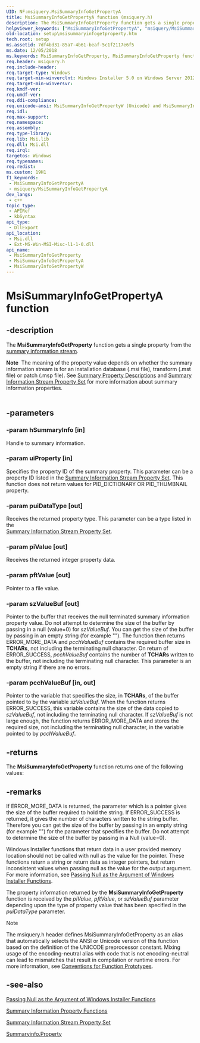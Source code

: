 ```yaml
---
UID: NF:msiquery.MsiSummaryInfoGetPropertyA
title: MsiSummaryInfoGetPropertyA function (msiquery.h)
description: The MsiSummaryInfoGetProperty function gets a single property from the summary information stream. (ANSI)
helpviewer_keywords: ["MsiSummaryInfoGetPropertyA", "msiquery/MsiSummaryInfoGetPropertyA"]
old-location: setup\msisummaryinfogetproperty.htm
tech.root: setup
ms.assetid: 7df4bd31-85a7-4b61-beaf-5c1f2117e6f5
ms.date: 12/05/2018
ms.keywords: MsiSummaryInfoGetProperty, MsiSummaryInfoGetProperty function, MsiSummaryInfoGetPropertyA, MsiSummaryInfoGetPropertyW, _msi_msisummaryinfogetproperty, msiquery/MsiSummaryInfoGetProperty, msiquery/MsiSummaryInfoGetPropertyA, msiquery/MsiSummaryInfoGetPropertyW, setup.msisummaryinfogetproperty
req.header: msiquery.h
req.include-header: 
req.target-type: Windows
req.target-min-winverclnt: Windows Installer 5.0 on Windows Server 2012, Windows 8, Windows Server 2008 R2 or Windows 7. Windows Installer 4.0 or Windows Installer 4.5 on   Windows Server 2008 or Windows Vista. Windows Installer on Windows Server 2003 or Windows XP
req.target-min-winversvr: 
req.kmdf-ver: 
req.umdf-ver: 
req.ddi-compliance: 
req.unicode-ansi: MsiSummaryInfoGetPropertyW (Unicode) and MsiSummaryInfoGetPropertyA (ANSI)
req.idl: 
req.max-support: 
req.namespace: 
req.assembly: 
req.type-library: 
req.lib: Msi.lib
req.dll: Msi.dll
req.irql: 
targetos: Windows
req.typenames: 
req.redist: 
ms.custom: 19H1
f1_keywords:
 - MsiSummaryInfoGetPropertyA
 - msiquery/MsiSummaryInfoGetPropertyA
dev_langs:
 - c++
topic_type:
 - APIRef
 - kbSyntax
api_type:
 - DllExport
api_location:
 - Msi.dll
 - Ext-MS-Win-MSI-Misc-l1-1-0.dll
api_name:
 - MsiSummaryInfoGetProperty
 - MsiSummaryInfoGetPropertyA
 - MsiSummaryInfoGetPropertyW
---
```


# MsiSummaryInfoGetPropertyA function


## -description

The 
<b>MsiSummaryInfoGetProperty</b> function gets a single property from the <a href="/windows/desktop/Msi/summary-information-stream">summary information stream</a>.


<div class="alert"><b>Note</b>  The meaning of the property value depends on whether the summary information stream is for an installation database (.msi file), transform (.mst file) or patch (.msp file). See <a href="/windows/desktop/Msi/summary-property-descriptions">Summary Property Descriptions</a> and <a href="/windows/desktop/Msi/summary-information-stream-property-set">Summary Information Stream Property Set</a> for more information about summary information properties.</div>
<div> </div>

## -parameters

### -param hSummaryInfo [in]

Handle to summary information.

### -param uiProperty [in]

Specifies the property ID of the summary property. This parameter can be a property ID  listed in the <a href="/windows/desktop/Msi/summary-information-stream-property-set">Summary Information Stream Property Set</a>.  This function does not return values for PID_DICTIONARY OR PID_THUMBNAIL property.

### -param puiDataType [out]

Receives the returned property type. This  parameter can be a type listed in the  
<a href="/windows/desktop/Msi/summary-information-stream-property-set">Summary Information Stream Property Set</a>.

### -param piValue [out]

Receives the returned integer property data.

### -param pftValue [out]

Pointer to a file value.

### -param szValueBuf [out]

Pointer to the buffer that receives the null terminated summary information property value. Do not attempt to determine the size of the buffer by passing in a null (value=0) for <i>szValueBuf</i>. You can get the size of the buffer by passing in an empty string (for example ""). The function then returns ERROR_MORE_DATA and <i>pcchValueBuf</i> contains the required buffer size in <b>TCHARs</b>, not including the terminating null character. On return of ERROR_SUCCESS, <i>pcchValueBuf</i> contains the number of <b>TCHARs</b> written to the buffer, not including the terminating null character. This parameter is an empty string if there are no errors.

### -param pcchValueBuf [in, out]

Pointer to the variable that specifies the size, in <b>TCHARs</b>, of the buffer pointed to by the variable <i>szValueBuf</i>. When the function returns ERROR_SUCCESS, this variable contains the size of the data copied to <i>szValueBuf</i>, not including the terminating null character. If <i>szValueBuf</i> is not large enough, the function returns ERROR_MORE_DATA and stores the required size, not including the terminating null character, in the variable pointed to by <i>pcchValueBuf</i>.

## -returns

The 
<b>MsiSummaryInfoGetProperty</b> function returns one of the following values:

## -remarks

If ERROR_MORE_DATA is returned, the parameter which is a pointer gives the size of the buffer required to hold the string. If ERROR_SUCCESS is returned, it gives the number of characters written to the string buffer. Therefore you can get the size of the buffer by passing in an empty string (for example "") for the parameter that specifies the buffer. Do not attempt to determine the size of the buffer by passing in a Null (value=0).

Windows Installer functions that return data in a user provided memory location should not be called with null as the value for the pointer. These functions return a string or return data as integer pointers, but return inconsistent values when passing null as the value for the output argument. For more information, see 
<a href="/windows/desktop/Msi/passing-null-as-the-argument-of-windows-installer-functions">Passing Null as the Argument of Windows Installer Functions</a>.

The property information returned by the <b>MsiSummaryInfoGetProperty</b> function is received by the <i>piValue</i>, <i>pftValue</i>, or  <i>szValueBuf</i> parameter depending upon the type of property value that has been specified in the <i>puiDataType</i> parameter.





> [!NOTE]
> The msiquery.h header defines MsiSummaryInfoGetProperty as an alias that automatically selects the ANSI or Unicode version of this function based on the definition of the UNICODE preprocessor constant. Mixing usage of the encoding-neutral alias with code that is not encoding-neutral can lead to mismatches that result in compilation or runtime errors. For more information, see [Conventions for Function Prototypes](/windows/win32/intl/conventions-for-function-prototypes).

## -see-also

<a href="/windows/desktop/Msi/passing-null-as-the-argument-of-windows-installer-functions">Passing Null as the Argument of Windows Installer Functions</a>



<a href="/windows/desktop/Msi/database-functions">Summary Information Property Functions</a>



<a href="/windows/desktop/Msi/summary-information-stream-property-set">Summary Information Stream Property Set</a>



<a href="/windows/desktop/Msi/summaryinfo-summaryinfo">Summaryinfo.Property</a>
